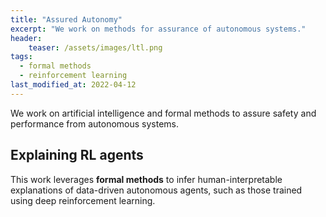 ```yaml
---
title: "Assured Autonomy"
excerpt: "We work on methods for assurance of autonomous systems."
header:
    teaser: /assets/images/ltl.png
tags:
  - formal methods
  - reinforcement learning
last_modified_at: 2022-04-12
---
```


We work on artificial intelligence and formal methods to assure safety and performance from autonomous systems.

## Explaining RL agents

This work leverages **formal methods** to infer human-interpretable explanations of data-driven autonomous agents, such as those trained using deep reinforcement learning.
